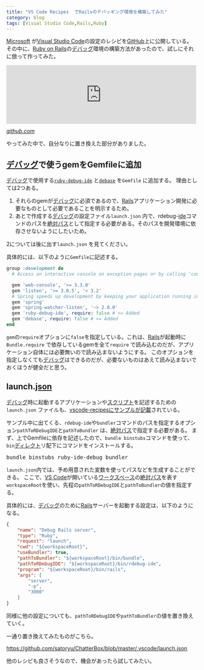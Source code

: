 ```yaml
---
title: "VS Code Recipes  でRailsのデバッギング環境を構築してみた"
category: blog
tags: [Visual Studio Code,Rails,Ruby]
---
```

<p><a class="keyword" href="http://d.hatena.ne.jp/keyword/Microsoft">Microsoft</a> が<a class="keyword" href="http://d.hatena.ne.jp/keyword/Visual%20Studio%20Code">Visual Studio Code</a>の設定のレシピを<a class="keyword" href="http://d.hatena.ne.jp/keyword/GitHub">GitHub</a>上に公開している。
その中に、<a class="keyword" href="http://d.hatena.ne.jp/keyword/Ruby%20on%20Rails">Ruby on Rails</a>の<a class="keyword" href="http://d.hatena.ne.jp/keyword/%A5%C7%A5%D0%A5%C3%A5%B0">デバッグ</a>環境の構築方法があったので、試しにそれに倣って作ってみた。</p>

<p><iframe src="https://hatenablog-parts.com/embed?url=https%3A%2F%2Fgithub.com%2Fmicrosoft%2Fvscode-recipes" title="microsoft/vscode-recipes" class="embed-card embed-webcard" scrolling="no" frameborder="0" style="display: block; width: 100%; height: 155px; max-width: 500px; margin: 10px 0px;"></iframe><cite class="hatena-citation"><a href="https://github.com/microsoft/vscode-recipes">github.com</a></cite></p>

<p>やってみた中で、自分なりに置き換えた部分がありました。</p>

<h2><a class="keyword" href="http://d.hatena.ne.jp/keyword/%A5%C7%A5%D0%A5%C3%A5%B0">デバッグ</a>で使うgemをGemfileに追加</h2>

<p><a class="keyword" href="http://d.hatena.ne.jp/keyword/%A5%C7%A5%D0%A5%C3%A5%B0">デバッグ</a>で使用する<a href="https://rubygems.org/gems/ruby-debug-ide/"><code>ruby-debug-ide</code></a> と<a href="https://rubygems.org/gems/debase"><code>debase</code></a> を<code>Gemfile</code> に追加する。
理由としては2つある。</p>

<ol>
<li>それらのgemが<a class="keyword" href="http://d.hatena.ne.jp/keyword/%A5%C7%A5%D0%A5%C3%A5%B0">デバッグ</a>に必須であるので、<a class="keyword" href="http://d.hatena.ne.jp/keyword/Rails">Rails</a>アプリケーション開発に必要なものとして必要であることを明示するため。</li>
<li>あとで作成する<a class="keyword" href="http://d.hatena.ne.jp/keyword/%A5%C7%A5%D0%A5%C3%A5%B0">デバッグ</a>の設定ファイル<code>launch.json</code> 内で、rdebug-<a class="keyword" href="http://d.hatena.ne.jp/keyword/ide">ide</a>コマンドのパスを<a class="keyword" href="http://d.hatena.ne.jp/keyword/%C0%E4%C2%D0%A5%D1%A5%B9">絶対パス</a>として指定する必要がある。そのパスを開発環境に依存させないようにしたいため。</li>
</ol>


<p>2については後に出す<code>launch.json</code> を見てください。</p>

<p>具体的には、以下のように<code>Gemfile</code>に記述する。</p>

```ruby
group :development do
  # Access an interactive console on exception pages or by calling 'console' anywhere in the code.

  gem 'web-console', '>= 3.3.0'
  gem 'listen', '>= 3.0.5', '< 3.2'
  # Spring speeds up development by keeping your application running in the background. Read more: https://github.com/rails/spring
  gem 'spring'
  gem 'spring-watcher-listen', '~> 2.0.0'
  gem 'ruby-debug-ide', require: false # <= Added
  gem 'debase', require: false # <= Added
end
```


<p><code>gem</code>の<code>require</code>オプションに<code>false</code>を指定している。これは、<a class="keyword" href="http://d.hatena.ne.jp/keyword/Rails">Rails</a>が起動時に<code>Bundle.require</code> で依存しているgemを全て<code>require</code> で読み込むのだが、アプリケーション自体には必要無いので読み込まないようにする。
このオプションを指定しなくても<a class="keyword" href="http://d.hatena.ne.jp/keyword/%A5%C7%A5%D0%A5%C3%A5%B0">デバッグ</a>はできるのだが、必要ないものはあえて読み込まないでおくほうが健全だと思う。</p>

<h2>launch.<a class="keyword" href="http://d.hatena.ne.jp/keyword/json">json</a></h2>

<p><a class="keyword" href="http://d.hatena.ne.jp/keyword/%A5%C7%A5%D0%A5%C3%A5%B0">デバッグ</a>時に起動するアプリケーションや<a class="keyword" href="http://d.hatena.ne.jp/keyword/%A5%B9%A5%AF%A5%EA%A5%D7%A5%C8">スクリプト</a>を記述するための<code>launch.json</code> ファイルも、<a href="https://github.com/microsoft/vscode-recipes/blob/master/debugging-Ruby-on-Rails/README.md#configure-vs-code-debugging-with-a-launchjson-file">vscode-recipesにサンプルが記載</a>されている。</p>

<p>サンプル中に出てくる、<code>rdebug-ide</code>や<code>bundler</code>コマンドのパスを指定するオプション<code>pathToRDebugIDE</code>と<code>pathToBundler</code> は、<a class="keyword" href="http://d.hatena.ne.jp/keyword/%C0%E4%C2%D0%A5%D1%A5%B9">絶対パス</a>で指定する必要がある。
まず、上でGemfileに依存を記述したので、<code>bundle binstubs</code>コマンドを使って、<code>bin</code><a class="keyword" href="http://d.hatena.ne.jp/keyword/%A5%C7%A5%A3%A5%EC%A5%AF%A5%C8">ディレクト</a>リ配下にコマンドをインストールする。</p>

<pre class="code lang-sh" data-lang="sh" data-unlink>bundle binstubs ruby-ide-debug bundler
</pre>


<p><code>launch.json</code>内では、予め用意された変数を使ってパスなどを生成することができる。
ここで、<a class="keyword" href="http://d.hatena.ne.jp/keyword/VS%20Code">VS Code</a>が開いている<a class="keyword" href="http://d.hatena.ne.jp/keyword/%A5%EF%A1%BC%A5%AF%A5%B9%A5%DA%A1%BC%A5%B9">ワークスペース</a>の<a class="keyword" href="http://d.hatena.ne.jp/keyword/%C0%E4%C2%D0%A5%D1%A5%B9">絶対パス</a>を表す<code>workspaceRoot</code>を使い、先程の<code>pathToRDebugIDE</code>と<code>pathToBundler</code>の値を指定する。</p>

<p>具体的には、<a class="keyword" href="http://d.hatena.ne.jp/keyword/%A5%C7%A5%D0%A5%C3%A5%B0">デバッグ</a>のために<a class="keyword" href="http://d.hatena.ne.jp/keyword/Rails">Rails</a>サーバーを起動する設定は、以下のようになる。</p>

```json
{
    "name": "Debug Rails server",
    "type": "Ruby",
    "request": "launch",
    "cwd": "${workspaceRoot}",
    "useBundler": true,
    "pathToBundler": "${workspaceRoot}/bin/bundle",
    "pathToRDebugIDE": "${workspaceRoot}/bin/rdebug-ide",
    "program": "${workspaceRoot}/bin/rails",
    "args": [
        "server",
        "-p",
        "3000"
    ]
}
```

<p>同様に他の設定についても、<code>pathToRDebugIDE</code>や<code>pathToBundler</code>の値を置き換えていく。</p>

<p>一通り置き換えてみたものがこちら。</p>

<p><a href="https://github.com/satoryu/ChatterBox/blob/master/.vscode/launch.json">https://github.com/satoryu/ChatterBox/blob/master/.vscode/launch.json</a></p>

<p>他のレシピも良さそうなので、機会があったら試してみたい。</p>


